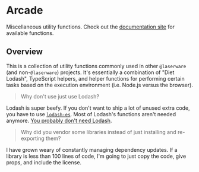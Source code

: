 # Arcade

Miscellaneous utility functions. Check out the [documentation site](https://laserware.github.io/arcade/) for available functions.

## Overview

This is a collection of utility functions commonly used in other `@laserware` (and non-`@laserware`) projects.
It's essentially a combination of "Diet Lodash", TypeScript helpers, and helper functions for performing certain tasks based on the execution environment (i.e. Node.js versus the browser).

> Why don't use just use Lodash?

Lodash is super beefy. If you don't want to ship a lot of unused extra code, you have to use [`lodash-es`](https://www.npmjs.com/package/lodash-es).
Most of Lodash's functions aren't needed anymore. [You probably don't need Lodash](https://github.com/you-dont-need/You-Dont-Need-Lodash-Underscore).

> Why did you vendor some libraries instead of just installing and re-exporting them?

I have grown weary of constantly managing dependency updates. If a library is less than 100 lines of code, I'm going to just copy the code, give props, and include the license.

